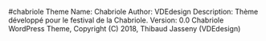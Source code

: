 #chabriole
Theme Name: Chabriole
Author: VDEdesign
Description: Thème développé pour le festival de la Chabriole.
Version: 0.0
Chabriole WordPress Theme, Copyright (C) 2018, Thibaud Jasseny (VDEdesign)
